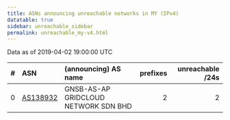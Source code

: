 ```yaml
---
title: ASNs announcing unreachable networks in MY (IPv4)
datatable: true
sidebar: unreachable_sidebar
permalink: unreachable_my-v4.html
---
```


Data as of 2019-04-02 19:00:00 UTC


<div class="datatable-begin"></div>

|   # | ASN                                      | (announcing) AS name                 |   prefixes |   unreachable /24s |
|----:|:-----------------------------------------|:-------------------------------------|-----------:|-------------------:|
|   0 | [AS138932](unreachable_AS138932-v4.html) | GNSB-AS-AP GRIDCLOUD NETWORK SDN BHD |          2 |                  2 |

<div class="datatable-end"></div>